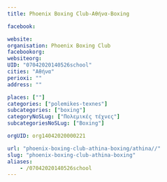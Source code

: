 ```yaml
---
title: Phoenix Boxing Club-Αθήνα-Boxing

facebook:

website:
organisation: Phoenix Boxing Club
facebookorg:
websiteorg:
UID: "07042020140526school"
cities: "Αθήνα"
perioxi: ""
address: ""

places: [""]
categories: ["polemikes-texnes"]
subcategories: ["boxing"]
categoryNoSLug: ["Πολεμικές τέχνες"]
subcategoriesNoSLug: ["Boxing"]

orgUID: org14042020000221

url: "phoenix-boxing-club-athina-boxing/athina//"
slug: "phoenix-boxing-club-athina-boxing"
aliases:
    - /07042020140526school
---
```





